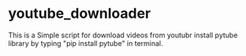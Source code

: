 # youtube_downloader
This is a Simple script for download videos from youtubr
install pytube library by typing "pip install pytube" in terminal.
